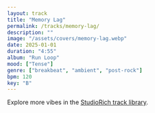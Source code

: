 ```yaml
---
layout: track
title: "Memory Lag"
permalink: /tracks/memory-lag/
description: ""
image: "/assets/covers/memory-lag.webp"
date: 2025-01-01
duration: "4:55"
album: "Run Loop"
mood: ["Tense"]
genre: ["breakbeat", "ambient", "post-rock"]
bpm: 120
key: "B"
---
```


Explore more vibes in the [StudioRich track library](/tracks/).
